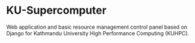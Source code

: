 # KU-Supercomputer
Web application and basic resource management control panel based on Django for Kathmandu University High Performance Computing (KUHPC).
